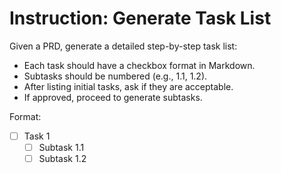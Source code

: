 # Instruction: Generate Task List

Given a PRD, generate a detailed step-by-step task list:
- Each task should have a checkbox format in Markdown.
- Subtasks should be numbered (e.g., 1.1, 1.2).
- After listing initial tasks, ask if they are acceptable.
- If approved, proceed to generate subtasks.

Format:
- [ ] Task 1
    - [ ] Subtask 1.1
    - [ ] Subtask 1.2